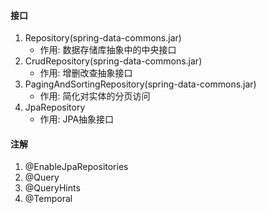 #### 接口
1. Repository(spring-data-commons.jar)
    - 作用: 数据存储库抽象中的中央接口
2. CrudRepository(spring-data-commons.jar)
    - 作用: 增删改查抽象接口
3. PagingAndSortingRepository(spring-data-commons.jar)
    - 作用: 简化对实体的分页访问
4. JpaRepository
    - 作用: JPA抽象接口
    
#### 注解
1. @EnableJpaRepositories
2. @Query
3. @QueryHints
4. @Temporal
